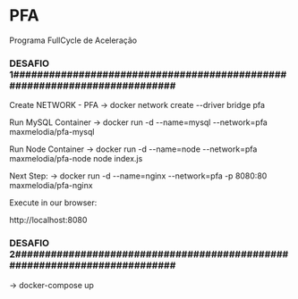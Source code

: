 # PFA
Programa FullCycle de Aceleração



<h3>DESAFIO 1##########################################################################</h3>

Create NETWORK - PFA
-> docker network create --driver bridge pfa
    
Run MySQL Container
-> docker run -d --name=mysql --network=pfa maxmelodia/pfa-mysql

Run Node Container
-> docker run -d --name=node  --network=pfa maxmelodia/pfa-node node index.js

Next Step:
-> docker run -d --name=nginx --network=pfa -p 8080:80 maxmelodia/pfa-nginx

Execute in our browser:

http://localhost:8080

<h3>DESAFIO 2##########################################################################</h3>

-> docker-compose up
